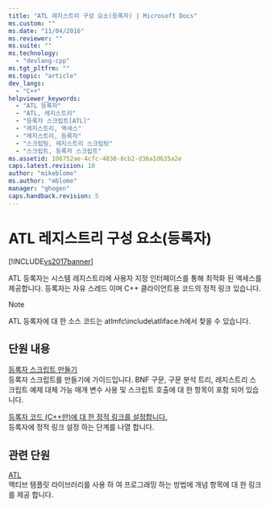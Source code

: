```yaml
---
title: "ATL 레지스트리 구성 요소(등록자) | Microsoft Docs"
ms.custom: ""
ms.date: "11/04/2016"
ms.reviewer: ""
ms.suite: ""
ms.technology: 
  - "devlang-cpp"
ms.tgt_pltfrm: ""
ms.topic: "article"
dev_langs: 
  - "C++"
helpviewer_keywords: 
  - "ATL 등록자"
  - "ATL, 레지스트리"
  - "등록자 스크립트[ATL]"
  - "레지스트리, 액세스"
  - "레지스트리, 등록자"
  - "스크립팅, 레지스트리 스크립팅"
  - "스크립트, 등록자 스크립트"
ms.assetid: 106752ae-4cfc-4030-8cb2-d36a1d635a2e
caps.latest.revision: 10
author: "mikeblome"
ms.author: "mblome"
manager: "ghogen"
caps.handback.revision: 5
---
```

# ATL 레지스트리 구성 요소(등록자)
[!INCLUDE[vs2017banner](../assembler/inline/includes/vs2017banner.md)]

ATL 등록자는 시스템 레지스트리에 사용자 지정 인터페이스를 통해 최적화 된 액세스를 제공합니다.  등록자는 자유 스레드 이며 C\+\+ 클라이언트용 코드의 정적 링크 있습니다.  
  
> [!NOTE]
>  ATL 등록자에 대 한 소스 코드는 atlmfc\\include\\atliface.h에서 찾을 수 있습니다.  
  
## 단원 내용  
 [등록자 스크립트 만들기](../atl/creating-registrar-scripts.md)  
 등록자 스크립트를 만들기에 가이드입니다.  BNF 구문, 구문 분석 트리, 레지스트리 스크립트 예제 대체 가능 매개 변수 사용 및 스크립트 호출에 대 한 항목이 포함 되어 있습니다.  
  
 [등록자 코드 \(C\+\+만\)에 대 한 정적 링크를 설정합니다.](../atl/setting-up-a-static-link-to-the-registrar-code-cpp-only.md)  
 등록자에 정적 링크 설정 하는 단계를 나열 합니다.  
  
## 관련 단원  
 [ATL](../atl/active-template-library-atl-concepts.md)  
 액티브 템플릿 라이브러리를 사용 하 여 프로그래밍 하는 방법에 개념 항목에 대 한 링크를 제공 합니다.